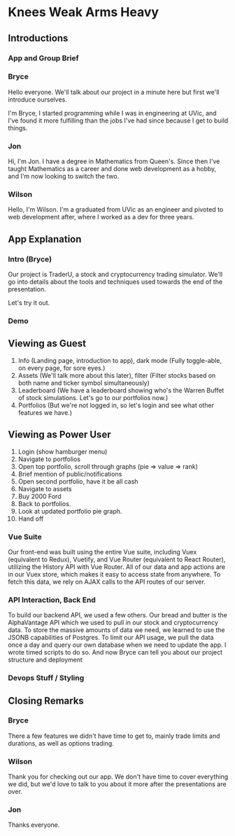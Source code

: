 # Knees Weak Arms Heavy

## Introductions

### App and Group Brief

### Bryce

Hello everyone. We'll talk about our project in a minute here but first we'll introduce ourselves.

I'm Bryce, I started programming while I was in engineering at UVic, and I've found it more fulfilling than the jobs I've had since because I get to build things.

### Jon

Hi, I'm Jon. I have a degree in Mathematics from Queen's. Since then I've taught Mathematics as a career and done web development as a hobby, and I'm now looking to switch the two.

### Wilson

Hello, I'm Wilson. I'm a graduated from UVic as an engineer and pivoted to web development after, where I worked as a dev for three years.

## App Explanation

### Intro (Bryce)

Our project is TraderU, a stock and cryptocurrency trading simulator. We'll go into details about the tools and techniques used towards the end of the presentation.

Let's try it out.

### Demo

<!-- Wilson as Narrator, Bryce as User -->

## Viewing as Guest

1. Info (Landing page, introduction to app), dark mode (Fully toggle-able, on every page, for sore eyes.)
2. Assets (We'll talk more about this later), filter (Filter stocks based on both name and ticker symbol simultaneously)
3. Leaderboard (We have a leaderboard showing who's the Warren Buffet of stock simulations. Let's go to our portfolios now.)
4. Portfolios (But we're not logged in, so let's login and see what other features we have.)

<!-- Jon as Narrator, Bryce as User -->

## Viewing as Power User

1. Login (show hamburger menu)
2. Navigate to portfolios
3. Open top portfolio, scroll through graphs (pie => value => rank)
4. Brief mention of public/notifications
5. Open second portfolio, have it be all cash
6. Navigate to assets
7. Buy 2000 Ford
8. Back to portfolios.
9. Look at updated portfolio pie graph.
10. Hand off

<!-- Wilson -->

### Vue Suite

Our front-end was built using the entire Vue suite, including Vuex (equivalent to Redux), Vuetify, and Vue Router (equivalent to React Router), utilizing the History API with Vue Router. All of our data and app actions are in our Vuex store, which makes it easy to access state from anywhere. To fetch this data, we rely on AJAX calls to the API routes of our server.

<!-- Jon -->

### API Interaction, Back End

To build our backend API, we used a few others. Our bread and butter is the AlphaVantage API which we used to pull in our stock and cryptocurrency data. To store the massive amounts of data we need, we learned to use the JSONB capabilities of Postgres. To limit our API usage, we pull the data once a day and query our own database when we need to update the app. I wrote timed scripts to do so. And now Bryce can tell you about our project structure and deployment

<!-- Bryce -->

### Devops Stuff / Styling

## Closing Remarks

### Bryce

There a few features we didn't have time to get to, mainly trade limits and durations, as well as options trading.

### Wilson

Thank you for checking out our app. We don't have time to cover everything we did, but we'd love to talk to you about it more after the presentations are over.

### Jon

Thanks everyone.

